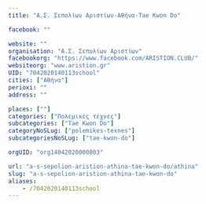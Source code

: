 ```yaml
---
title: "Α.Σ. Σεπολίων Αριστίων-Αθήνα-Tae Kwon Do"

facebook: ""

website: ""
organisation: "Α.Σ. Σεπολίων Αριστίων"
facebookorg: "https://www.facebook.com/ARISTION.CLUB/"
websiteorg: "www.aristion.gr"
UID: "7042020140113school"
cities: ["Αθήνα"]
perioxi: ""
address: ""

places: [""]
categories: ["Πολεμικές τέχνες"]
subcategories: ["Tae Kwon Do"]
categoryNoSLug: ["polemikes-texnes"]
subcategoriesNoSLug: ["tae-kwon-do"]

orgUID: "org14042020000803"

url: "a-s-sepolion-aristion-athina-tae-kwon-do/athina"
slug: "a-s-sepolion-aristion-athina-tae-kwon-do"
aliases:
    - /7042020140113school
---
```





